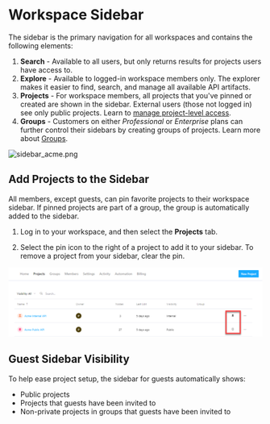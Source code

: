 # Workspace Sidebar

The sidebar is the primary navigation for all workspaces and contains the following elements:

1. **Search** - Available to all users, but only returns results for projects users have access to.
2. **Explore** - Available to logged-in workspace members only. The explorer makes it easier to find, search, and manage all available API artifacts.
3. **Projects** - For workspace members, all projects that you've pinned or created are shown in the sidebar. External users (those not logged in) see only public projects. Learn to [manage project-level access](../../2.-workspaces/l.project-roles.md).
4. **Groups** - Customers on either *Professional* or *Enterprise* plans can further control their sidebars by creating groups of projects. Learn more about [Groups](../../2.-workspaces/m.groups.md).

<!-- focus: center -->
![sidebar_acme.png](https://stoplight.io/api/v1/projects/cHJqOjI/images/gWE4VigryNY)

## Add Projects to the Sidebar

All members, except guests, can pin favorite projects to their workspace sidebar. If pinned projects are part of a group, the group is automatically added to the sidebar.

1. Log in to your workspace, and then select the **Projects** tab. 

2. Select the pin icon to the right of a project to add it to your sidebar. To remove a project from your sidebar, clear the pin.

<!-- focus: center -->
![Join Projects](../../assets/images/join-projects.png)

## Guest Sidebar Visibility

To help ease project setup, the sidebar for guests automatically shows:

- Public projects
- Projects that guests have been invited to
- Non-private projects in groups that guests have been invited to


